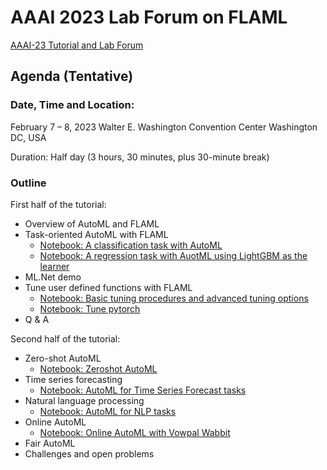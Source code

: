 # AAAI 2023 Lab Forum on FLAML

[AAAI-23 Tutorial and Lab Forum](https://aaai.org/Conferences/AAAI-23/aaai23tutorials/)

## Agenda (Tentative)

### Date, Time and Location: 

February 7 – 8, 2023
Walter E. Washington Convention Center
Washington DC, USA

Duration: Half day (3 hours, 30 minutes, plus 30-minute break)

### Outline
First half of the tutorial:
- Overview of AutoML and FLAML
- Task-oriented AutoML with FLAML
    - [Notebook: A classification task with AutoML](https://github.com/microsoft/FLAML/blob/tutorial/notebook/automl_classification.ipynb)
    - [Notebook: A regression task with AuotML using LightGBM as the learner](https://github.com/microsoft/FLAML/blob/tutorial/notebook/automl_lightgbm.ipynb)
- ML.Net demo
- Tune user defined functions with FLAML
    - [Notebook: Basic tuning procedures and advanced tuning options](https://github.com/microsoft/FLAML/blob/tutorial/notebook/tune_demo.ipynb)
    - [Notebook: Tune pytorch](https://github.com/microsoft/FLAML/blob/tutorial/notebook/tune_pytorch.ipynb)
- Q & A

Second half of the tutorial:
- Zero-shot AutoML
    - [Notebook: Zeroshot AutoML](https://github.com/microsoft/FLAML/blob/tutorial/notebook/zeroshot_lightgbm.ipynb)
- Time series forecasting
    - [Notebook: AutoML for Time Series Forecast tasks](https://github.com/microsoft/FLAML/blob/tutorial/notebook/automl_time_series_forecast.ipynb)
- Natural language processing
    - [Notebook: AutoML for NLP tasks](https://github.com/microsoft/FLAML/blob/tutorial/notebook/automl_nlp.ipynb)
- Online AutoML
    - [Notebook: Online AutoML with Vowpal Wabbit](https://github.com/microsoft/FLAML/blob/tutorial/notebook/autovw.ipynb)
- Fair AutoML
- Challenges and open problems
